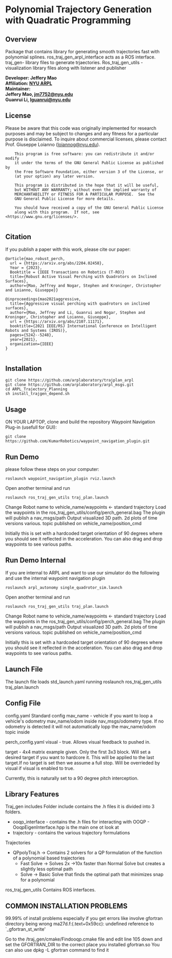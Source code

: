 
Polynomial Trajectory Generation with Quadratic Programming
==================================================================================

Overview
------------------------
Package that contains library for generating smooth trajectories fast with polynomial splines. ros_traj_gen_arpl_interface acts as a ROS interface. traj_gen- library files to generate trjaectories. Ros_traj_gen_utils - visualization library files along with listener and publisher 

**Developer: Jeffery Mao<br />
Affiliation: [NYU ARPL](https://wp.nyu.edu/arpl/)<br />
Maintainer: <br />
Jeffery Mao, jm7752@nyu.edu<br />
Guanrui Li, lguanrui@nyu.edu<br />**

## License
Please be aware that this code was originally implemented for research purposes and may be subject to changes and any fitness for a particular purpose is disclaimed. To inquire about commercial licenses, please contact Prof. Giuseppe Loianno (loiannog@nyu.edu).
```
    This program is free software: you can redistribute it and/or modify
    it under the terms of the GNU General Public License as published by
    the Free Software Foundation, either version 3 of the License, or
    (at your option) any later version.

    This program is distributed in the hope that it will be useful,
    but WITHOUT ANY WARRANTY; without even the implied warranty of
    MERCHANTABILITY or FITNESS FOR A PARTICULAR PURPOSE.  See the
    GNU General Public License for more details.

    You should have received a copy of the GNU General Public License
    along with this program.  If not, see <https://www.gnu.org/licenses/>.
    
```
## Citation
If you publish a paper with this work, please cite our paper: 
```
@article{mao_robust_perch,
  url = {https://arxiv.org/abs/2204.02458},
  Year = {2023},
  Booktitle = {IEEE Transactions on Robotics (T-RO)}
  title={Robust Active Visual Perching with Quadrotors on Inclined Surfaces},
  author={Mao, Jeffrey and Nogar, Stephen and Kroninger, Christopher and Loianno, Giuseppe}}
  
@inproceedings{mao2021aggressive,
  title={Aggressive visual perching with quadrotors on inclined surfaces},
  author={Mao, Jeffrey and Li, Guanrui and Nogar, Stephen and Kroninger, Christopher and Loianno, Giuseppe},
  url = {https://arxiv.org/abs/2107.11171},
  booktitle={2021 IEEE/RSJ International Conference on Intelligent Robots and Systems (IROS)},
  pages={5242--5248},
  year={2021},
  organization={IEEE}
}
 
 ```
 
 
Installation  
-------------------------
```
git clone https://github.com/arplaboratory/trajplan_arpl
git clone https://github.com/arplaboratory/arpl_msgs.git
cd ARPL_Trajectory_Planning
sh install_trajgen_depend.sh
```


Usage
------------------------

ON YOUR LAPTOP, clone and build the repository Waypoint Navigation Plug-in (usefull for GUI):

```
git clone https://github.com/KumarRobotics/waypoint_navigation_plugin.git
```

Run Demo
------------------------
please follow these steps on your computer:
```
roslaunch waypoint_navigation_plugin rviz.launch
```
Open another terminal and run

```
roslaunch ros_traj_gen_utils traj_plan.launch
```

Change Robot name to vehicle_name/waypoints <- standard trajectory 
Load the waypoints in the ros_traj_gen_utils/config/perch_general.bag
The plugin will publish a nav_msgs/path
Output visualized 3D path. 2d plots of time versions various. 
topic published on vehicle_name/position_cmd

Initially this is set with a hardcoded target orientation of 90 degrees where you should see it reflected in the acceleration.
You can also drag and drop waypoints to see various paths.

Run Demo Internal 
------------------------

If you are internal to ARPL and want to use our simulator do the following and use the internal waypoint navigation plugin

```
roslaunch arpl_autonomy single_quadrotor_sim.launch
```
Open another terminal and run

```
roslaunch ros_traj_gen_utils traj_plan.launch
```

Change Robot name to vehicle_name/waypoints <- standard trajectory 
Load the waypoints in the ros_traj_gen_utils/config/perch_general.bag
The plugin will publish a nav_msgs/path
Output visualized 3D path. 2d plots of time versions various. 
topic published on vehicle_name/position_cmd

Initially this is set with a hardcoded target orientation of 90 degrees where you should see it reflected in the acceleration.
You can also drag and drop waypoints to see various paths.


Launch File
------------------------
The launch file loads std_launch.yaml running  roslaunch ros_traj_gen_utils traj_plan.launch

Config File
------------------------
config.yaml
Standard config
mav_name - vehicle if you want to loop a vehicle's odometry mav_name/odom inside nav_msgs/odometry type. If no odometry is detected it will not automatically lopp the mav_name/odom topic inside

perch_config.yaml
visual - true. Allows visual feedback to pushed in.

target - 4x4 matrix example given. Only the first 3x3 block. Will set a desired target if you want to hardcore it. This will be applied to the last target.If no target is set then we assume a full stop. Will be overrieded by visual if visual is enabled to true. 

Currently, this is naturally set to a 90 degree pitch interception. 


Library Features
------------------------
Traj_gen includes
Folder include contains the .h files it is divided into 3 folders. 
  *  ooqp_interface - contains the .h files for interacting with OOQP - OoqpEigenInterface.hpp is the main one ot look at
  *  trajectory - contains the various trajectory formulations

Trajectories 
  *  QPpolyTraj.h -> Contains 2 solvers for a QP formulation of the function of a polynomial based trajectories
        *  Fast Solve -> Solves 2x ->10x faster than Normal Solve but creates a slightly less optimal path
        *  Solve -> Basic Solve that finds the optimal path that minimizes snap for a polynomial

ros_traj_gen_utils
Contains ROS interfaces.


COMMON INSTALLATION PROBLEMS
------------------------
99.99% of install problems especially if you get errors like involve gfortran directory being wrong
ma27d.f:(.text+0x59cc): undefined reference to `_gfortran_st_write'

Go to the /traj_gen/cmake/Findooqp.cmake file and edit line 105 down and set the GFORTRAN_DIR to the correct place you installed gfortran.so
You can also use dpkg -L gfortran command to find it



